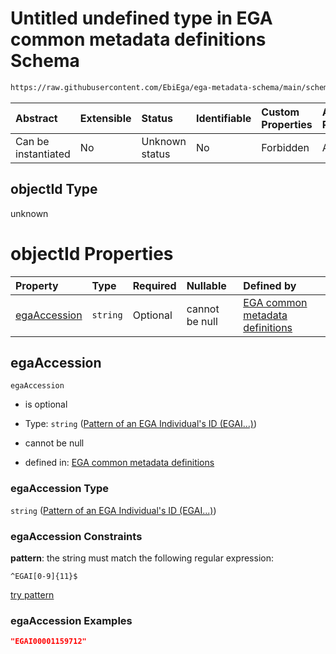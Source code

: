 # Untitled undefined type in EGA common metadata definitions Schema

```txt
https://raw.githubusercontent.com/EbiEga/ega-metadata-schema/main/schemas/EGA.common-definitions.json#/definitions/objectIdAndObjectTypeCheck/anyOf/11/properties/objectId
```



| Abstract            | Extensible | Status         | Identifiable | Custom Properties | Additional Properties | Access Restrictions | Defined In                                                                                           |
| :------------------ | :--------- | :------------- | :----------- | :---------------- | :-------------------- | :------------------ | :--------------------------------------------------------------------------------------------------- |
| Can be instantiated | No         | Unknown status | No           | Forbidden         | Allowed               | none                | [EGA.common-definitions.json\*](../../../schemas/EGA.common-definitions.json "open original schema") |

## objectId Type

unknown

# objectId Properties

| Property                      | Type     | Required | Nullable       | Defined by                                                                                                                                                                                                                                                                                                                                                                                                                                        |
| :---------------------------- | :------- | :------- | :------------- | :------------------------------------------------------------------------------------------------------------------------------------------------------------------------------------------------------------------------------------------------------------------------------------------------------------------------------------------------------------------------------------------------------------------------------------------------ |
| [egaAccession](#egaaccession) | `string` | Optional | cannot be null | [EGA common metadata definitions](ega-12-definitions-check-that-the-objectids-accession-pattern-and-objecttype-match-anyof-individual-objectid-and-objecttype-check-properties-objectid-properties-pattern-of-an-ega-individuals-id-egai.md "https://raw.githubusercontent.com/EbiEga/ega-metadata-schema/main/schemas/EGA.common-definitions.json#/definitions/objectIdAndObjectTypeCheck/anyOf/11/properties/objectId/properties/egaAccession") |

## egaAccession



`egaAccession`

*   is optional

*   Type: `string` ([Pattern of an EGA Individual's ID (EGAI...)](ega-12-definitions-check-that-the-objectids-accession-pattern-and-objecttype-match-anyof-individual-objectid-and-objecttype-check-properties-objectid-properties-pattern-of-an-ega-individuals-id-egai.md))

*   cannot be null

*   defined in: [EGA common metadata definitions](ega-12-definitions-check-that-the-objectids-accession-pattern-and-objecttype-match-anyof-individual-objectid-and-objecttype-check-properties-objectid-properties-pattern-of-an-ega-individuals-id-egai.md "https://raw.githubusercontent.com/EbiEga/ega-metadata-schema/main/schemas/EGA.common-definitions.json#/definitions/objectIdAndObjectTypeCheck/anyOf/11/properties/objectId/properties/egaAccession")

### egaAccession Type

`string` ([Pattern of an EGA Individual's ID (EGAI...)](ega-12-definitions-check-that-the-objectids-accession-pattern-and-objecttype-match-anyof-individual-objectid-and-objecttype-check-properties-objectid-properties-pattern-of-an-ega-individuals-id-egai.md))

### egaAccession Constraints

**pattern**: the string must match the following regular expression:&#x20;

```regexp
^EGAI[0-9]{11}$
```

[try pattern](https://regexr.com/?expression=%5EEGAI%5B0-9%5D%7B11%7D%24 "try regular expression with regexr.com")

### egaAccession Examples

```json
"EGAI00001159712"
```
